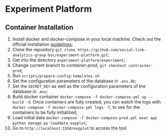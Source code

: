 # Experiment Platform

## Container Installation

1. Install docker and docker-compose in your local machine. Check out the official installation [guidelines](https://docs.docker.com/install);
2. Clone the repository `git clone https://github.com/social-link-analytics-group-bsc/experiment-platform.git`;
3. Get into the directory `experiment-platform/experiment`;
4. Change current branch to *container-prod*, `git checkout contrainer-prod`;
5. Run `scripts/prepare-config-templates.sh`
6. Set the configuration parameters of the database in `.env.db`;
7. Set the `SECRET_KEY` as well as the configuration parameters of the database in `.env`;
8. Build docker container `docker-compose -f docker-compose.yml up --build -d`. Once containers are fully created, you can watch the logs with `docker-compose -f docker-compose.yml logs -f`, to see for the containers to be fully initialized;
9. Load initial data `docker-compose -f docker-compose.prod.yml exec app python manage.py loaddata expplat`;
10. Go to `http://localhost:1550/expplat` to access the tool